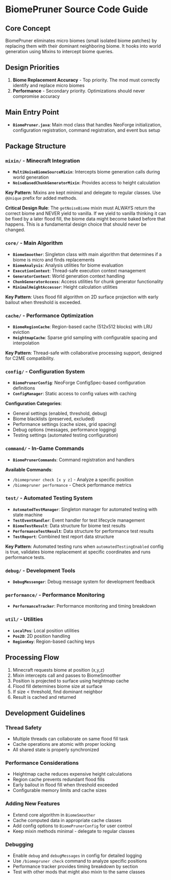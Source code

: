 # BiomePruner Source Code Guide

## Core Concept

BiomePruner eliminates micro biomes (small isolated biome patches) by replacing them with their dominant neighboring biome. It hooks into world generation using Mixins to intercept biome queries.

## Design Priorities

1. **Biome Replacement Accuracy** - Top priority. The mod must correctly identify and replace micro biomes
2. **Performance** - Secondary priority. Optimizations should never compromise accuracy

## Main Entry Point

- **`BiomePruner.java`**: Main mod class that handles NeoForge initialization, configuration registration, command registration, and event bus setup

## Package Structure

### `mixin/` - Minecraft Integration
- **`MultiNoiseBiomeSourceMixin`**: Intercepts biome generation calls during world generation
- **`NoiseBasedChunkGeneratorMixin`**: Provides access to height calculation

**Key Pattern**: Mixins are kept minimal and delegate to regular classes. Use `@Unique` prefix for added methods.

**Critical Design Rule**: The `getNoiseBiome` mixin must ALWAYS return the correct biome and NEVER yield to vanilla. If we yield to vanilla thinking it can be fixed by a later flood fill, the biome data might become baked before that happens. This is a fundamental design choice that should never be changed.

### `core/` - Main Algorithm
- **`BiomeSmoother`**: Singleton class with main algorithm that determines if a biome is micro and finds replacements
- **`BiomeAnalysis`**: Analysis utilities for biome evaluation
- **`ExecutionContext`**: Thread-safe execution context management
- **`GeneratorContext`**: World generation context handling
- **`ChunkGeneratorAccess`**: Access utilities for chunk generator functionality
- **`MinimalHeightAccessor`**: Height calculation utilities

**Key Pattern**: Uses flood fill algorithm on 2D surface projection with early bailout when threshold is exceeded.

### `cache/` - Performance Optimization
- **`BiomeRegionCache`**: Region-based cache (512x512 blocks) with LRU eviction
- **`HeightmapCache`**: Sparse grid sampling with configurable spacing and interpolation

**Key Pattern**: Thread-safe with collaborative processing support, designed for C2ME compatibility.

### `config/` - Configuration System
- **`BiomePrunerConfig`**: NeoForge ConfigSpec-based configuration definitions
- **`ConfigManager`**: Static access to config values with caching

**Configuration Categories**:
- General settings (enabled, threshold, debug)
- Biome blacklists (preserved, excluded)
- Performance settings (cache sizes, grid spacing)
- Debug options (messages, performance logging)
- Testing settings (automated testing configuration)

### `command/` - In-Game Commands
- **`BiomePrunerCommands`**: Command registration and handlers

**Available Commands**:
- `/biomepruner check [x y z]` - Analyze a specific position
- `/biomepruner performance` - Check performance metrics

### `test/` - Automated Testing System
- **`AutomatedTestManager`**: Singleton manager for automated testing with state machine
- **`TestEventHandler`**: Event handler for test lifecycle management
- **`BiomeTestResult`**: Data structure for biome test results
- **`PerformanceTestResult`**: Data structure for performance test results
- **`TestReport`**: Combined test report data structure

**Key Pattern**: Automated testing runs when `automatedTestingEnabled` config is true, validates biome replacement at specific coordinates and runs performance tests.

### `debug/` - Development Tools
- **`DebugMessenger`**: Debug message system for development feedback

### `performance/` - Performance Monitoring
- **`PerformanceTracker`**: Performance monitoring and timing breakdown

### `util/` - Utilities
- **`LocalPos`**: Local position utilities
- **`Pos2D`**: 2D position handling
- **`RegionKey`**: Region-based caching keys

## Processing Flow
1. Minecraft requests biome at position (x,y,z)
2. Mixin intercepts call and passes to BiomeSmoother
3. Position is projected to surface using heightmap cache
4. Flood fill determines biome size at surface
5. If size < threshold, find dominant neighbor
6. Result is cached and returned

## Development Guidelines

### Thread Safety
- Multiple threads can collaborate on same flood fill task
- Cache operations are atomic with proper locking
- All shared state is properly synchronized

### Performance Considerations
- Heightmap cache reduces expensive height calculations
- Region cache prevents redundant flood fills
- Early bailout in flood fill when threshold exceeded
- Configurable memory limits and cache sizes

### Adding New Features
- Extend core algorithm in `BiomeSmoother`
- Cache computed data in appropriate cache classes
- Add config options to `BiomePrunerConfig` for user control
- Keep mixin methods minimal - delegate to regular classes

### Debugging
- Enable `debug` and `debugMessages` in config for detailed logging
- Use `/biomepruner check` command to analyze specific positions
- Performance tracker provides timing breakdown by section
- Test with other mods that might also mixin to the same classes